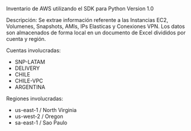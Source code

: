 Inventario de AWS utilizando el SDK para Python
Version 1.0

Descripción: 
Se extrae información referente a las Instancias EC2, Volumenes, Snapshots, AMIs, IPs Elasticas y Conexiones VPN. Los datos son almacenados de forma local en un documento de Excel divididos por cuenta y región.

Cuentas involucradas:

- SNP-LATAM
- DELIVERY
- CHILE
- CHILE-VPC
- ARGENTINA

Regiones involucradas:

- us-east-1 / North Virginia
- us-west-2 / Oregon
- sa-east-1 / Sao Paulo

